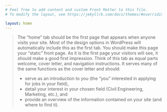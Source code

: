 ```yaml
---
# Feel free to add content and custom Front Matter to this file.
# To modify the layout, see https://jekyllrb.com/docs/themes/#overriding-theme-defaults

layout: home
---
```


> The “home” tab should be the first page that appears when anyone visits your site.  Most of the design options in WordPress will automatically include this as the first tab.  You should make this page your “static” front page.   As it is the first page your visitors will see, it should make a good first impression.  Think of this tab as equal parts welcome, cover letter, and navigation instructions.  It serves many of the same functions as the cover letter and should: 
> - serve as an introduction to you (the “you” interested in applying for jobs in your field),
> - detail your interest in your chosen field (Civil Engineering, Marketing, etc.), and
> - provide an overview of the information contained on your site (and where to find it).
